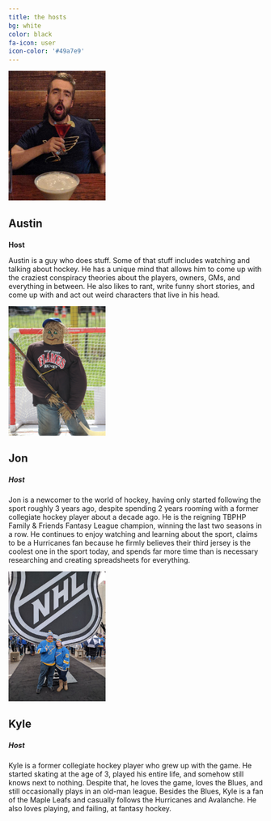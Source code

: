 ```yaml
---
title: the hosts
bg: white
color: black
fa-icon: user
icon-color: '#49a7e9'
---
```


<style>  
  .host-name {
    font-weight: bold;
    font-size: 150%;
  }
  
  .host-title {
    font-weight: bold;
  }
</style>

<div class="container shadow min-vh-100 py-2">
    <div class="row">
        <div class="col-md-4">
            <div class="text-center"><img src="/img/austin.jpg" width="192" alt="Austin's Picture"></div>
            <h3 class="host-name text-center">Austin</h3>
            <p class="host-title text-center">Host</p>
            <p class="text-left">
                Austin is a guy who does stuff. Some of that stuff includes watching and talking about hockey. He has a unique mind that allows him to come up with the craziest conspiracy theories about the players, owners, GMs, and everything in between. He also likes to rant, write funny short stories, and come up with and act out weird characters that live in his head.
            </p>
        </div>
        <div class="col-md-4">
            <div class="text-center"><img src="/img/jon.png" width="192" alt="Jon's picture"></div>
            <h3 class="host-name text-center">Jon</h3>
            <h5 class="host-title text-center">Host</h5>
            <p>
                Jon is a newcomer to the world of hockey, having only started following the sport roughly 3 years ago, despite spending 2 years rooming with a former collegiate hockey player about a decade ago. He is the reigning TBPHP Family & Friends Fantasy League champion, winning the last two seasons in a row. He continues to enjoy watching and learning about the sport, claims to be a Hurricanes fan because he firmly believes their third jersey is the coolest one in the sport today, and spends far more time than is necessary researching and creating spreadsheets for everything.
            </p>
        </div>
        <div class="col-md-4">
            <div class="text-center"><img src="/img/kyle.jpg" width="192" alt="Kyle's Picture"></div>
            <h3 class="host-name text-center">Kyle</h3>
            <h5 class="host-title text-center">Host</h5>
            <p>
                Kyle is a former collegiate hockey player who grew up with the game. He started skating at the age of 3, played his entire life, and somehow still knows next to nothing. Despite that, he loves the game, loves the Blues, and still occasionally plays in an old-man league. Besides the Blues, Kyle is a fan of the Maple Leafs and casually follows the Hurricanes and Avalanche. He also loves playing, and failing, at fantasy hockey.
            </p>
        </div>
    </div>
</div>
